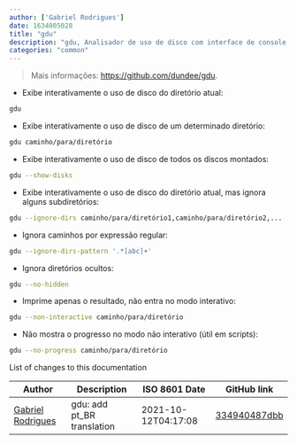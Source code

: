 ```yaml
---
author: ['Gabriel Rodrigues']
date: 1634005028
title: "gdu"
description: "gdu, Analisador de uso de disco com interface de console."
categories: "common"
---
```

> Mais informações: <https://github.com/dundee/gdu>.

- Exibe interativamente o uso de disco do diretório atual:

```bash
gdu
```

- Exibe interativamente o uso de disco de um determinado diretório:

```bash
gdu caminho/para/diretório
```

- Exibe interativamente o uso de disco de todos os discos montados:

```bash
gdu --show-disks
```

- Exibe interativamente o uso de disco do diretório atual, mas ignora alguns subdiretórios:

```bash
gdu --ignore-dirs caminho/para/diretório1,caminho/para/diretório2,...
```

- Ignora caminhos por expressão regular:

```bash
gdu --ignore-dirs-pattern '.*[abc]+'
```

- Ignora diretórios ocultos:

```bash
gdu --no-hidden
```

- Imprime apenas o resultado, não entra no modo interativo:

```bash
gdu --non-interactive caminho/para/diretório
```

- Não mostra o progresso no modo não interativo (útil em scripts):

```bash
gdu --no-progress caminho/para/diretório
```
List of changes to this documentation


Author | Description | ISO 8601 Date | GitHub link
------|-----|-----|-----
[Gabriel Rodrigues](mailto:gabrxzvski@gmail.com) | gdu: add pt_BR translation | 2021-10-12T04:17:08 | [334940487dbb](https://github.com/tldr-pages/tldr/commit/334940487dbbeb10e14d6b6454dddec6b84f5f43)

